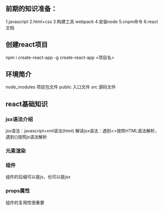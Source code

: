 ## 前期的知识准备：
1.javascript
2.html+css
3.构建工具 webpack
4.安装node
5.cnpm命令
6.react文档 

## 创建react项目
npm i create-react-app -g
create-react-app <项目名>

## 环境简介

node_modules 项目包文件
public 入口文件
src 源码文件

## react基础知识
### jsx语法介绍
jsx语法：javascript+xml语法(html)
解读jsx语法：遇到<>按照HTML语法解析，遇到{}按照js语法解析

### 元素渲染

### 组件
组件的后缀可以是js，也可以是jsx

### props属性
组件的复用性很重要
